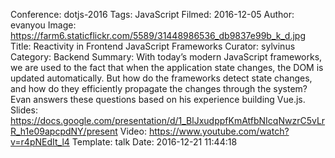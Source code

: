 Conference: dotjs-2016
Tags: JavaScript
Filmed: 2016-12-05
Author: evanyou
Image: https://farm6.staticflickr.com/5589/31448986536_db9837e99b_k_d.jpg
Title: Reactivity in Frontend JavaScript Frameworks
Curator: sylvinus
Category: Backend
Summary: With today’s modern JavaScript frameworks, we are used to the fact that when the application state changes, the DOM is updated automatically. But how do the frameworks detect state changes, and how do they efficiently propagate the changes through the system? Evan answers these questions based on his experience building Vue.js.
Slides: https://docs.google.com/presentation/d/1_BlJxudppfKmAtfbNIcqNwzrC5vLrR_h1e09apcpdNY/present
Video: https://www.youtube.com/watch?v=r4pNEdIt_l4
Template: talk
Date: 2016-12-21 11:44:18
